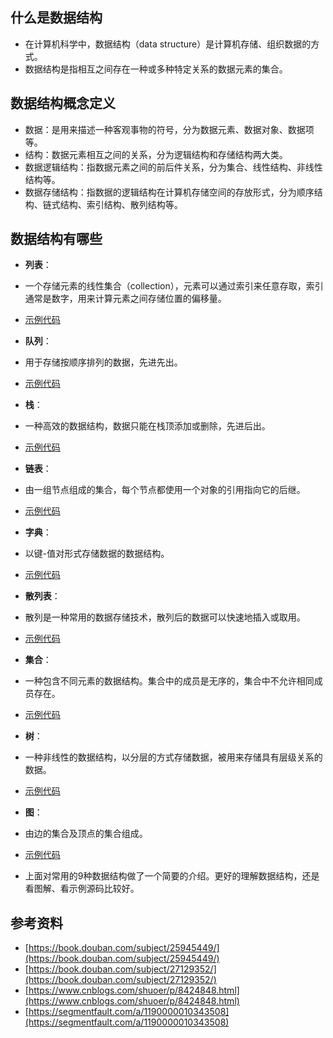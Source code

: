 ## 什么是数据结构
* 在计算机科学中，数据结构（data structure）是计算机存储、组织数据的方式。
* 数据结构是指相互之间存在一种或多种特定关系的数据元素的集合。

## 数据结构概念定义
* 数据：是用来描述一种客观事物的符号，分为数据元素、数据对象、数据项等。
* 结构：数据元素相互之间的关系，分为逻辑结构和存储结构两大类。
* 数据逻辑结构：指数据元素之间的前后件关系，分为集合、线性结构、非线性结构等。
* 数据存储结构：指数据的逻辑结构在计算机存储空间的存放形式，分为顺序结构、链式结构、索引结构、散列结构等。

## 数据结构有哪些
* **列表**：
* 一个存储元素的线性集合（collection），元素可以通过索引来任意存取，索引通常是数字，用来计算元素之间存储位置的偏移量。
* [示例代码](https://github.com/yzsunlei/javascript-data-structure/blob/master/01.list.js)

* **队列**：
* 用于存储按顺序排列的数据，先进先出。
* [示例代码](https://github.com/yzsunlei/javascript-data-structure/blob/master/02.queue.js)

* **栈**：
* 一种高效的数据结构，数据只能在栈顶添加或删除，先进后出。
* [示例代码](https://github.com/yzsunlei/javascript-data-structure/blob/master/03.stack.js)

* **链表**：
* 由一组节点组成的集合，每个节点都使用一个对象的引用指向它的后继。
* [示例代码](https://github.com/yzsunlei/javascript-data-structure/blob/master/04.linkedlist.js)

* **字典**：
* 以键-值对形式存储数据的数据结构。
* [示例代码](https://github.com/yzsunlei/javascript-data-structure/blob/master/05.dictionary.js)

* **散列表**：
* 散列是一种常用的数据存储技术，散列后的数据可以快速地插入或取用。
* [示例代码](https://github.com/yzsunlei/javascript-data-structure/blob/master/06.hashtable.js)

* **集合**：
* 一种包含不同元素的数据结构。集合中的成员是无序的，集合中不允许相同成员存在。
* [示例代码](https://github.com/yzsunlei/javascript-data-structure/blob/master/07.set.js)

* **树**：
* 一种非线性的数据结构，以分层的方式存储数据，被用来存储具有层级关系的数据。
* [示例代码](https://github.com/yzsunlei/javascript-data-structure/blob/master/08.bst.js)

* **图**：
* 由边的集合及顶点的集合组成。
* [示例代码](https://github.com/yzsunlei/javascript-data-structure/blob/master/09.graph.js)

* 上面对常用的9种数据结构做了一个简要的介绍。更好的理解数据结构，还是看图解、看示例源码比较好。

## 参考资料
* [https://book.douban.com/subject/25945449/](https://book.douban.com/subject/25945449/)
* [https://book.douban.com/subject/27129352/](https://book.douban.com/subject/27129352/)
* [https://www.cnblogs.com/shuoer/p/8424848.html](https://www.cnblogs.com/shuoer/p/8424848.html)
* [https://segmentfault.com/a/1190000010343508](https://segmentfault.com/a/1190000010343508)

